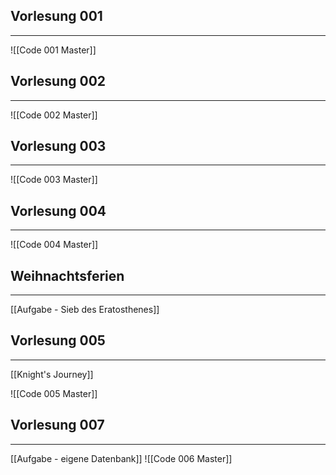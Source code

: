 ## Vorlesung 001
---
![[Code 001 Master]]

## Vorlesung 002
---
![[Code 002 Master]]

## Vorlesung 003
---
![[Code 003 Master]]

## Vorlesung 004
---
![[Code 004 Master]]

## Weihnachtsferien
---
[[Aufgabe - Sieb des Eratosthenes]]

## Vorlesung 005
---
[[Knight's Journey]]

![[Code 005 Master]]

## Vorlesung 007
---
[[Aufgabe - eigene Datenbank]]
![[Code 006 Master]]


